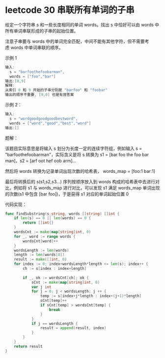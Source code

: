 # leetcode 30 串联所有单词的子串
给定一个字符串 s 和一些长度相同的单词 words。找出 s 中恰好可以由 words 中所有单词串联形成的子串的起始位置。

注意子串要与 words 中的单词完全匹配，中间不能有其他字符，但不需要考虑 words 中单词串联的顺序。

示例 1
```go
输入:
  s = "barfoothefoobarman",
  words = ["foo","bar"]
输出:[0,9]
解释:
从索引 0 和 9 开始的子串分别是 "barfoo" 和 "foobar" 
输出的顺序不重要, [9,0] 也是有效答案
```

示例 2：
```go
输入:
  s = "wordgoodgoodgoodbestword",
  words = ["word","good","best","word"]
输出:[]
```

题解：

该题目实际意思是将输入 s 划分为长度一定的连续字符组，例如输入 s = "barfoothefoobarman"，实际含义是将 s 转换为 s1 = [bar foo the foo bar man]，s2 = [arf oot hef oob arm]...

然后将 words 转换为记录单词出现次数的哈希表， words_map = [foo:1 bar:1]

最后将转换后的 s(s1,s2,s3...) 序列按顺序放入到 words 构成的哈希表中去进行对比，例如将 s1 与 words_map 进行对比，可以发现 s1 满足 words_map 单词出现的次数(s1 中包含 [bar foo])，于是获得 s1 对应的单词起始位置 0

代码实现：

```go
func findSubstring(s string, words []string) []int {
    if len(s) == 0 || len(words) == 0 {
        return []int{}
    }
    wordsCnt := make(map[string]int, 0)
    for _, word := range words {
        wordsCnt[word]++
    }
    wordsLength := len(words)
    length := len(words[0])
    result := make([]int, 0)
    for index := 0; index+wordsLength*length <= len(s); index++ {
        ch := s[index : index+length]
    
        if _, ok := wordsCnt[ch]; ok {
            sCnt := make(map[string]int, 0)
            var j int
            for j = 0; j < wordsLength; j ++ {
                temp := s[index+j*length : index+(j+1)*length]
                sCnt[temp]++
                if sCnt[temp] > wordsCnt[temp] {
                    break
                }
            }
            if j == wordsLength {
                result = append(result, index)
            }
        }
    }
    return result
}
```